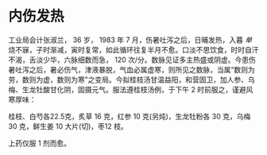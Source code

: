 # 内伤发热

工业局会计张淑兰， 36 岁， 1983 年 7 月，伤暑吐泻之后，日晡发热，入暮 _单_ 烧不寐，子时渐减，寅时复常，如此循环往复半月不愈。口淡不思饮食，时时自汗不渴，舌淡少华，六脉细数而急， 120 次/分。数脉见证多主热盛或阴虚。今患伤暑吐泻之后，暑必伤气，津液暴脱，气血必属虚寒，则所见之数脉，当属“数则为劳，数则为虚，数则为寒”之变局。今拟桂枝汤甘温益阳，和营固卫，加人参、乌梅、生龙牡酸甘化阴，固摄元气。服法遵桂枝汤例，于下午 2 时前服之，谨避风寒厚味：

桂枝、白芍各22.5克，炙草 16 克，红参 10 克(另炖)，生龙牡粉各 30 克，乌梅 30 克，鲜生姜 10 大片(切)，枣12 枝。

上药仅服 1 剂而愈。